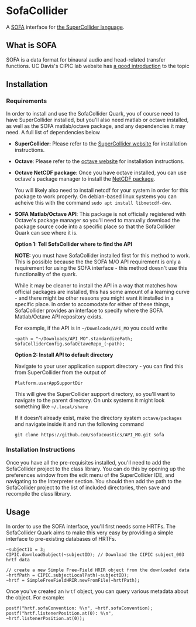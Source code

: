 # SofaCollider

A [SOFA](https://www.sofaconventions.org/mediawiki/index.php/SOFA_(Spatially_Oriented_Format_for_Acoustics))
interface for [the SuperCollider language](https://supercollider.github.io/).

## What is SOFA

SOFA is a data format for binaural audio and head-related transfer functions.
UC Davis's CIPIC lab website has
[a good introduction](https://www.ece.ucdavis.edu/cipic/spatial-sound/) to the
topic

## Installation

### Requirements

In order to install and use the SofaCollider Quark, you of course need to have
SuperCollider installed, but you'll also need matlab or octave installed,
as well as the SOFA matlab/octave package, and any dependencies it may need.
A full list of dependencies below

- **SuperCollider:** Please refer to the
  [SuperCollider website](https://supercollider.github.io/downloads) for
  installation instructions.

- **Octave**: Please refer to the
  [octave website](https://www.gnu.org/software/octave/download) for
  installation instructions.

- **Octave NetCDF package**: Once you have octave installed, you can use
  octave's package manager to install the
  [NetCDF package](https://octave.sourceforge.io/netcdf/index.html).

  You will likely also need to install netcdf for your system in order for this
  package to work properly. On debian-based linux systems you can acheive this
  with the command `sudo apt install libnetcdf-dev`.

- **SOFA Matlab/Octave API**: This package is not officially registered with
  Octave's package manager so you'll need to manually download the package
  source code into a specific place so that the SofaCollider Quark can see
  where it is.

  **Option 1: Tell SofaCollider where to find the API**

  **NOTE:** you must have SofaCollider installed first for this method to work.
  This is possible because the the SOFA M/O API requirement is only a
  requirement for using the SOFA interface - this method doesn't use this
  functionality of the quark.

  While it may be cleaner to install the API in a way that matches how official
  packages are installed, this has some amount of a learning curve - and there
  might be other reasons you might want it installed in a specific place. In
  order to accomodate for either of these things, SofaCollider provides an
  interface to specify where the SOFA Matlab/Octave API repository exists.

  For example, if the API is in `~/Downloads/API_MO` you could write

  ```
  ~path = "~/Downloads/API_MO".standardizePath;
  SofaColliderConfig.sofaOctaveRepo_(~path);
  ```

  **Option 2: Install API to default directory**

  Navigate to your user application support directory - you can find this
  from SuperCollider from the output of

  `Platform.userAppSupportDir`

  This will give the SuperCollider support directory, so you'll want to navigate
  to the parent directory. On unix systems it might look something like
  `~/.local/share`

  If it doesn't already exist, make the directory system `octave/packages` and
  navigate inside it and run the following command

  `git clone https://github.com/sofacoustics/API_MO.git sofa`

### Installation Instructions

Once you have all the pre-requisites installed, you'll need to add the
SofaCollider project to the class library. You can do this by opening up the
preferences window from the edit menu of the SuperCollider IDE, and navigating
to the Interpreter section. You should then add the path to the SofaCollider
project to the list of included directories, then save and recompile the class
library.

## Usage

In order to use the SOFA interface, you'll first needs some HRTFs. The
SofaCollider Quark aims to make this very easy by providing a simple interface
to pre-existing databases of HRTFs.

```
~subjectID = 3;
CIPIC.downloadSubject(~subjectID); // Download the CIPIC subject_003 hrtf data

// create a new Simple Free-Field HRIR object from the downloaded data
~hrtfPath = CIPIC.subjectLocalPath(~subjectID);
~hrtf = SimpleFreeFieldHRIR.newFromFile(~hrtfPath);
```

Once you've created an `hrtf` object, you can query various metadata about the
object. For example:

```
postf("hrtf.sofaConvention: %\n", ~hrtf.sofaConvention);
postf("hrtf.listenerPosition.at(0): %\n", ~hrtf.listenerPosition.at(0));
```

